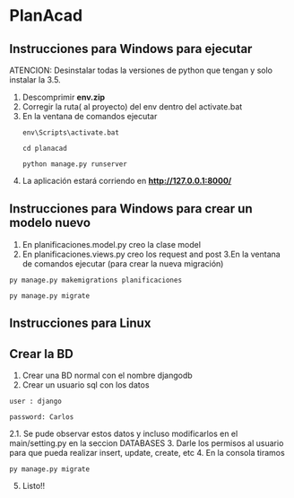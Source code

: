 # PlanAcad

## Instrucciones para Windows para ejecutar

ATENCION: Desinstalar todas la versiones de python que tengan y solo instalar la 3.5.

1. Descomprimir **env.zip**
2. Corregir la ruta( al proyecto) del env dentro del activate.bat
3. En la ventana de comandos ejecutar
    ```
    env\Scripts\activate.bat
    ```
    ```
    cd planacad
    ```
    ```
    python manage.py runserver
    ```
4. La aplicación estará corriendo en **http://127.0.0.1:8000/**


## Instrucciones para Windows para crear un modelo nuevo
1. En planificaciones.model.py creo la clase model
2. En planificaciones.views.py creo los request and post
3.En la ventana de comandos ejecutar (para crear la nueva migración)
  ```
  py manage.py makemigrations planificaciones
  ```
  ```
  py manage.py migrate
  ```

## Instrucciones para Linux
## Crear la BD
1. Crear una BD normal con el nombre djangodb
2. Crear un usuario sql con los datos
 
 ```
 user : django
 ```
 ```
 password: Carlos
 ```

2.1. Se pude observar estos datos y incluso modificarlos en el main/setting.py en la seccion DATABASES
3. Darle los permisos al usuario para que pueda realizar insert, update, create, etc
4. En la consola tiramos
 ```
 py manage.py migrate
 ```
5. Listo!!
